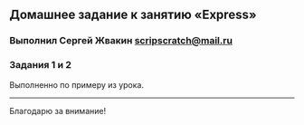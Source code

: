 ## Домашнее задание к занятию «Express»

### Выполнил Сергей Жвакин scripscratch@mail.ru

### Задания 1 и 2

Выполненно по примеру из урока.

---

Благодарю за внимание!
